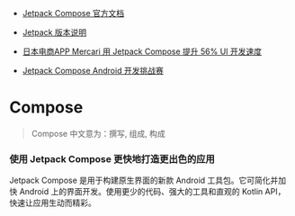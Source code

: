 - [Jetpack Compose 官方文档](https://developer.android.google.cn/jetpack/compose)
- [Jetpack 版本说明](https://developer.android.google.cn/jetpack/androidx/versions/all-channel)

- [日本电商APP Mercari 用 Jetpack Compose 提升 56% UI 开发速度](https://android-developers.googleblog.com/2021/05/mercari-improves-ui-development.html)
- [Jetpack Compose Android 开发挑战赛](https://android-developers.googleblog.com/2021/05/androiddevchallenge-its-wrap.html)

# Compose

> Compose 中文意为：撰写, 组成, 构成

### 使用 Jetpack Compose 更快地打造更出色的应用

Jetpack Compose 是用于构建原生界面的新款 Android 工具包。它可简化并加快 Android 上的界面开发。使用更少的代码、强大的工具和直观的 Kotlin API，快速让应用生动而精彩。

